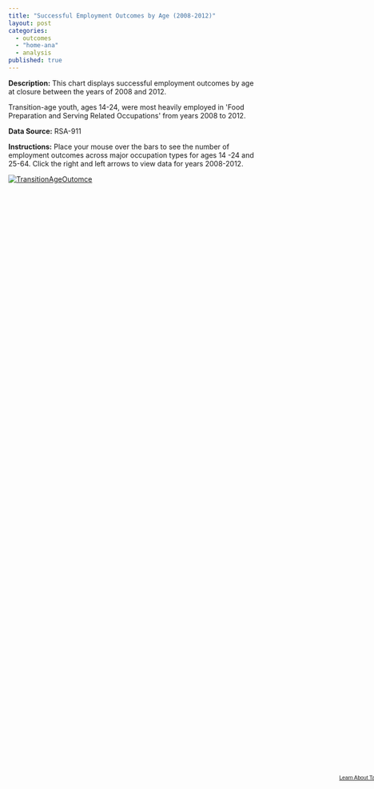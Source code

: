 ```yaml
---
title: "Successful Employment Outcomes by Age (2008-2012)"
layout: post
categories: 
  - outcomes
  - "home-ana"
  - analysis
published: true
---
```


**Description:** This chart displays successful employment outcomes by age at closure between the years of 2008 and 2012.

Transition-age youth, ages 14-24, were most heavily employed in 'Food Preparation and Serving Related Occupations' from years 2008 to 2012. 

**Data Source:** RSA-911

**Instructions:** Place your mouse over the bars to see the number of employment outcomes across major occupation types for ages 14 -24 and 25-64. Click the right and left arrows to view data for years 2008-2012.




<script type='text/javascript' src='https://public.tableausoftware.com/javascripts/api/viz_v1.js'></script><div class='tableauPlaceholder' style='width: 768px; height: 1199px;'><noscript><a href='#'><img alt='TransitionAgeOutomce ' src='https:&#47;&#47;public.tableausoftware.com&#47;static&#47;images&#47;Ma&#47;MajorOcc_Stats&#47;TransitionAgeOutomce&#47;1_rss.png' style='border: none' /></a></noscript><object class='tableauViz' width='768' height='1199' style='display:none;'><param name='host_url' value='https%3A%2F%2Fpublic.tableausoftware.com%2F' /> <param name='site_root' value='' /><param name='name' value='MajorOcc_Stats&#47;TransitionAgeOutomce' /><param name='tabs' value='no' /><param name='toolbar' value='yes' /><param name='static_image' value='https:&#47;&#47;public.tableausoftware.com&#47;static&#47;images&#47;Ma&#47;MajorOcc_Stats&#47;TransitionAgeOutomce&#47;1.png' /> <param name='animate_transition' value='yes' /><param name='display_static_image' value='yes' /><param name='display_spinner' value='yes' /><param name='display_overlay' value='yes' /><param name='display_count' value='yes' /></object></div><div style='width:768px;height:22px;padding:0px 10px 0px 0px;color:black;font:normal 8pt verdana,helvetica,arial,sans-serif;'><div style='float:right; padding-right:8px;'><a href='http://www.tableausoftware.com/public/about-tableau-products?ref=https://public.tableausoftware.com/views/MajorOcc_Stats/TransitionAgeOutomce' target='_blank'>Learn About Tableau</a></div></div>